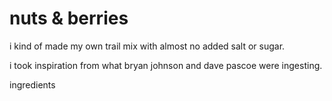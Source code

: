 # nuts & berries

i kind of made my own trail mix with almost no added salt or sugar.

i took inspiration from what bryan johnson and dave pascoe were ingesting.

ingredients
